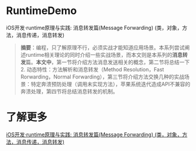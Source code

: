# RuntimeDemo
iOS开发·runtime原理与实践: 消息转发篇(Message Forwarding) (类，对象，方法，消息传递，消息转发)

> **摘要**：编程，只了解原理不行，必须实战才能知道应用场景。本系列尝试阐述runtime相关理论的同时介绍一些实战场景，而本文则是本系列的**消息转发**篇。**本文中**，第一节将介绍方法消息发送相关的概念，第二节将总结一下2. 动态特性：方法解析和消息转发（Method Resolution，Fast Rorwarding，Normal Forwarding），第三节将介绍方法交换几种的实战场景：特定奔溃预防处理（调用未实现方法），苹果系统迭代造成API不兼容的奔溃处理，第四节将总结消息转发的机制。

# 了解更多

[iOS开发·runtime原理与实践: 消息转发篇(Message Forwarding) (类，对象，方法，消息传递，消息转发)](https://www.jianshu.com/p/2fd4b930588e)
